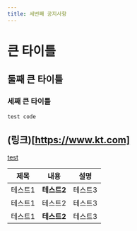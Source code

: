 ```yaml
---
title: 세번째 공지사항
---
```

# 큰 타이틀

## 둘째 큰 타이틀

### 세째 큰 타이틀
```
test code
```

## (링크)[https://www.kt.com]


[test][test]

[test]: https://jekyllrb.com/docs/home


|제목|내용|설명|
|------|---|---|
|테스트1|**테스트2**|테스트3|
|테스트1|테스트2|테스트3|
|테스트1|**테스트2**|테스트3|